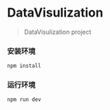 # DataVisulization

> DataVisulization project


### 安装环境

```bash
npm install
```

### 运行环境

```bash
npm run dev
```